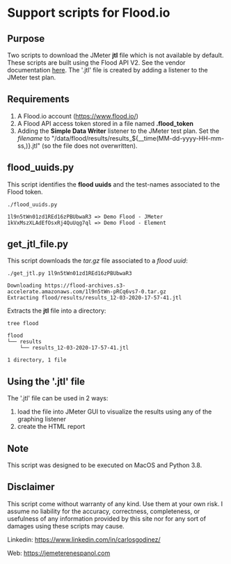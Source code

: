 # Support scripts for Flood.io

## Purpose

Two scripts to download the JMeter **jtl** file which is not available by default. These scripts are built using the Flood API V2. See the vendor documentation [here](https://github.com/flood-io/api-docs). The '.jtl' file is created by adding a listener to the JMeter test plan.

## Requirements

1. A Flood.io account (https://www.flood.io/)
2. A Flood API access token stored in a file named **.flood_token**
3. Adding the **Simple Data Writer** listener to the JMeter test plan. Set the *filename* to "/data/flood/results/results_${__time(MM-dd-yyyy-HH-mm-ss,)}.jtl" (so the file does not overwritten).

## flood_uuids.py

This script identifies the **flood uuids** and the test-names associated to the Flood token.

```
./flood_uuids.py

1l9n5tWn01zd1REd16zPBUbwaR3 => Demo Flood - JMeter
1kVxMszXLAdEfOsxRj4QuUqg7ql => Demo Flood - Element
```
## get_jtl_file.py

This script downloads the *tar.gz* file associated to a *flood uuid*: 

```
./get_jtl.py 1l9n5tWn01zd1REd16zPBUbwaR3

Downloading https://flood-archives.s3-accelerate.amazonaws.com/1l9n5tWn-pRCq6vs7-0.tar.gz
Extracting flood/results/results_12-03-2020-17-57-41.jtl
```

Extracts the **jtl** file into a directory:

```
tree flood

flood
└── results
    └── results_12-03-2020-17-57-41.jtl

1 directory, 1 file
```

## Using the '.jtl' file

The '.jtl' file can be used in 2 ways:

1. load the file into JMeter GUI to visualize the results using any of the graphing listener
2. create the HTML report

## Note

This script was designed to be executed on MacOS and Python 3.8.

## Disclaimer

This script come without warranty of any kind. Use them at your own risk. I assume no liability for the accuracy, correctness, completeness, or usefulness of any information provided by this site nor for any sort of damages using these scripts may cause.

Linkedin: https://www.linkedin.com/in/carlosgodinez/

Web: https://jemeterenespanol.com

